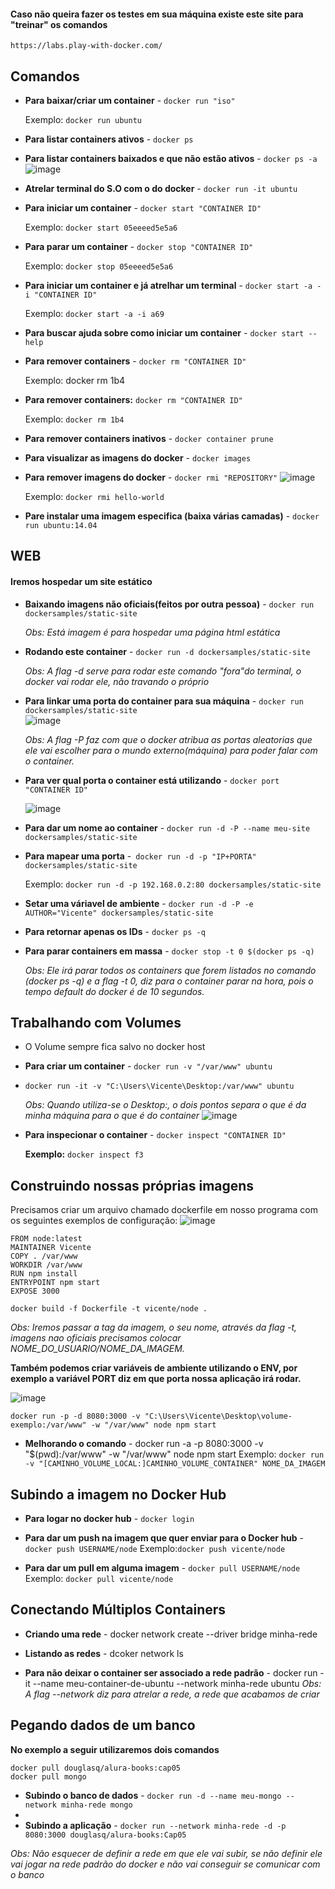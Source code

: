 #### Caso não queira fazer os testes em sua máquina existe este site para "treinar" os comandos
`https://labs.play-with-docker.com/`

## Comandos

- **Para baixar/criar um container** - `docker run "iso"`
	
	Exemplo: `docker run ubuntu`

- **Para listar containers ativos** - `docker ps`

- **Para listar containers baixados e que não estão ativos** - `docker ps -a`
 ![image](https://user-images.githubusercontent.com/19577547/140802090-216dfe0a-619d-4efc-b1c1-f652e603d587.png)


- **Atrelar terminal do S.O com o do docker** - `docker run -it ubuntu`

- **Para iniciar um container** - `docker start "CONTAINER ID"`

	Exemplo: `docker start 05eeeed5e5a6`

- **Para parar um container** - `docker stop "CONTAINER ID"`

	Exemplo: `docker stop 05eeeed5e5a6`

- **Para iniciar um container e já atrelhar um terminal** - `docker start -a -i "CONTAINER ID"`

	Exemplo: `docker start -a -i a69`

- **Para buscar ajuda sobre como iniciar um container** - `docker start --help`

- **Para remover containers** - `docker rm "CONTAINER ID"`
	
	Exemplo: docker rm 1b4

- **Para remover containers:** `docker rm "CONTAINER ID"`
	
	Exemplo: `docker rm 1b4`

- **Para remover containers inativos** - `docker container prune`

- **Para visualizar as imagens do docker** - `docker images`

- **Para remover imagens do docker** - `docker rmi "REPOSITORY"`
 ![image](https://user-images.githubusercontent.com/19577547/140802187-8a94686f-e17d-4f32-bfe2-6186548630f7.png)

	
	Exemplo: `docker rmi hello-world`

- **Pare instalar uma imagem especifica (baixa várias camadas)** - `docker run ubuntu:14.04`

## WEB
#### Iremos hospedar um site estático
- **Baixando imagens não oficiais(feitos por outra pessoa)** - `docker run dockersamples/static-site`

	*Obs: Está imagem é para hospedar uma página html estática*

- **Rodando este container** - `docker run -d dockersamples/static-site`

	*Obs: A flag -d serve para rodar este comando "fora"do terminal, o docker vai rodar ele, não travando o próprio*
	
- **Para linkar uma porta do container para sua máquina** - `docker run dockersamples/static-site`	
![image](https://user-images.githubusercontent.com/19577547/140806834-539a8ea2-71b4-4c56-8c58-a574da421c24.png)

	*Obs: A flag -P faz com que o docker atribua as portas aleatorias que ele vai escolher para o mundo externo(máquina) para poder falar com o container.*

- **Para ver qual porta o container está utilizando** - `docker port "CONTAINER ID"`

	![image](https://user-images.githubusercontent.com/19577547/140807169-48a380a9-ca08-4d88-ab07-8bc4baefc8ba.png)

- **Para dar um nome ao container** - `docker run -d -P --name meu-site dockersamples/static-site`

- **Para mapear uma porta** -` docker run -d -p "IP+PORTA" dockersamples/static-site`

	Exemplo: `docker run -d -p 192.168.0.2:80 dockersamples/static-site`

- **Setar uma váriavel de ambiente** - `docker run -d -P -e AUTHOR="Vicente" dockersamples/static-site`

- **Para retornar apenas os IDs** - `docker ps -q`

- **Para parar containers em massa** - `docker stop -t 0 $(docker ps -q)`

	*Obs: Ele irá parar todos os containers que forem listados no comando (docker ps -q) e a flag -t 0, diz para o container parar na hora, pois o tempo default do docker é de 10 segundos.*

## Trabalhando com Volumes

 - O Volume sempre fica salvo no docker host
	
- **Para criar um container** - `docker run -v "/var/www" ubuntu`
- `docker run -it -v "C:\Users\Vicente\Desktop:/var/www" ubuntu`

	*Obs: Quando utiliza-se o Desktop:, o dois pontos separa o que é da minha máquina para o que é do container*
![image](https://user-images.githubusercontent.com/19577547/141129507-f8e762eb-e175-48e9-b578-daf42472f90b.png)

- **Para inspecionar o container** - `docker inspect "CONTAINER ID"`
	
	**Exemplo:** `docker inspect f3`

## Construindo nossas próprias imagens
Precisamos criar um arquivo chamado dockerfile em nosso programa com os seguintes exemplos de configuração:
![image](https://user-images.githubusercontent.com/19577547/141155742-dc5b3b6a-95c2-4c4c-a128-923e16518bf1.png)

	FROM node:latest
	MAINTAINER Vicente
	COPY . /var/www
	WORKDIR /var/www
	RUN npm install
	ENTRYPOINT npm start
	EXPOSE 3000

`docker build -f Dockerfile -t vicente/node . `

*Obs: Iremos passar a tag da imagem, o seu nome, através da flag -t, imagens nao oficiais precisamos colocar NOME_DO_USUARIO/NOME_DA_IMAGEM.*

**Também podemos criar variáveis de ambiente utilizando o ENV, por exemplo a variável PORT diz em que porta nossa aplicação irá rodar.**

![image](https://user-images.githubusercontent.com/19577547/141158848-9e864516-471a-4eaf-8f48-7565184f2d12.png)

`docker run -p -d 8080:3000 -v "C:\Users\Vicente\Desktop\volume-exemplo:/var/www" -w "/var/www" node npm start`
- **Melhorando o comando** - docker run -a -p 8080:3000 -v "$(pwd):/var/www" -w "/var/www" node npm start
	Exemplo: `docker run -v "[CAMINHO_VOLUME_LOCAL:]CAMINHO_VOLUME_CONTAINER" NOME_DA_IMAGEM`

## Subindo a imagem no Docker Hub

- **Para logar no docker hub** - `docker login`

- **Para dar um push na imagem que quer enviar para o Docker hub** - `docker push USERNAME/node`
	Exemplo:`docker push vicente/node`

- **Para dar um pull em alguma imagem** - `docker pull USERNAME/node`
	Exemplo: `docker pull vicente/node`

## Conectando Múltiplos Containers

- **Criando uma rede** - docker network create --driver bridge minha-rede
- **Listando as redes** - dcoker network ls

- **Para não deixar o container ser associado a rede padrão** - docker run -it --name meu-container-de-ubuntu --network minha-rede ubuntu
	*Obs: A flag --network diz para atrelar a rede, a rede que acabamos de criar*

## Pegando dados de um banco

**No exemplo a seguir utilizaremos dois comandos**
	
	docker pull douglasq/alura-books:cap05
	docker pull mongo

- **Subindo o banco de dados** - `docker run -d --name meu-mongo --network minha-rede mongo`
- 
- **Subindo a aplicação** - `docker run --network minha-rede -d -p 8080:3000 douglasq/alura-books:Cap05`

*Obs: Não esquecer de definir a rede em que ele vai subir, se não definir ele vai jogar na rede padrão do docker e não vai conseguir se comunicar com o banco*
